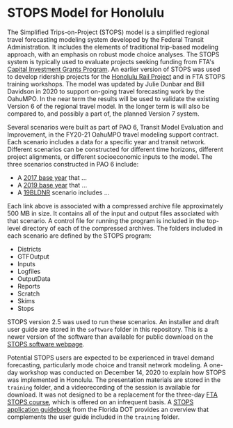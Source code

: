 # STOPS Model for Honolulu

The Simplified Trips-on-Project (STOPS) model is a simplified regional travel forecasting modeling system developed by the Federal Transit Administration. It includes the elements of traditional trip-based modeling approach, with an emphasis on robust mode choice analyses. The STOPS system is typically used to evaluate projects seeking funding from FTA's [Capital Investment Grants Program](https://www.transit.dot.gov/CIG). An earlier version of STOPS was used to develop ridership projects for the [Honolulu Rail Project](https://www.honolulutransit.org/) and in FTA STOPS training workshops. The model was updated by Julie Dunbar and Bill Davidson in 2020 to support on-going travel forecasting work by the OahuMPO. In the near term the results will be used to validate the existing Version 6 of the regional travel model. In the longer term is will also be compared to, and possibly a part of, the planned Version 7 system.

Several scenarios were built as part of PAO 6, Transit Model Evaluation and Improvement, in the FY20-21 OahuMPO travel modeling support contract. Each scenario includes a data for a specific year and transit network. Different scenarios can be constructed for different time horizons, different project alignments, or different socioeconomic inputs to the model. The three scenarios constructed in PAO 6 include:

+ A [2017 base year](https://www.dropbox.com/s/axe8iq14103jred/honolulu2017.zip) that ...
+ A [2019 base year](https://www.dropbox.com/s/h3c336m7ijpyg4w/honolulu2019.zip) that ...
+ A [19BLDNR](https://www.dropbox.com/s/3tp3nkasqu5zk52/honolulu19BLDNR.zip) scenario includes ...

Each link above is associated with a compressed archive file approximately 500 MB in size. It contains all of the input and output files associated with that scenario. A control file for running the program is included in the top-level directory of each of the compressed archives. The folders included in each scenario are defined by the STOPS program:

+ Districts
+ GTFOutput
+ Inputs
+ Logfiles
+ OutputData
+ Reports
+ Scratch
+ Skims
+ Stops

STOPS version 2.5 was used to run these scenarios. An installer and draft user guide are stored in the `software` folder in this repository. This is a newer version of the software than available for public download on the [STOPS software webpage](https://www.transit.dot.gov/funding/grant-programs/capital-investments/stops).

Potential STOPS users are expected to be experienced in travel demand forecasting, particularly mode choice and transit network modeling. A one-day workshop was conducted on December 14, 2020 to explain how STOPS was implemented in Honolulu. The presentation materials are stored in the `training` folder, and a videorecording of the session is available for download.  It was not designed to be a replacement for the three-day [FTA STOPS course](https://www.ntionline.com/rideship-forecasting-with-stops-for-transit-project-planning/), which is offered on an infrequent basis. A [STOPS application guidebook](https://www.fsutmsonline.net/images/uploads/Task_1_Guidebook_for_Florida_STOPS_Application.pdf) from the Florida DOT provides an overview that complements the user guide included in the `training` folder.
